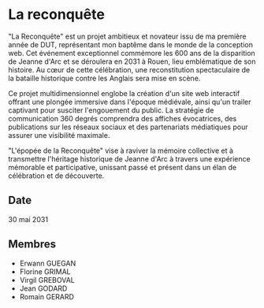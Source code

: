 # La reconquête
"La Reconquête" est un projet ambitieux et novateur issu de ma première année de DUT, représentant mon baptême dans le monde de la conception web. Cet événement exceptionnel commémore les 600 ans de la disparition de Jeanne d'Arc et se déroulera en 2031 à Rouen, lieu emblématique de son histoire. Au cœur de cette célébration, une reconstitution spectaculaire de la bataille historique contre les Anglais sera mise en scène.

Ce projet multidimensionnel englobe la création d'un site web interactif offrant une plongée immersive dans l'époque médiévale, ainsi qu'un trailer captivant pour susciter l'engouement du public. La stratégie de communication 360 degrés comprendra des affiches évocatrices, des publications sur les réseaux sociaux et des partenariats médiatiques pour assurer une visibilité maximale.

"L'épopée de la Reconquête" vise à raviver la mémoire collective et à transmettre l'héritage historique de Jeanne d'Arc à travers une expérience mémorable et participative, unissant passé et présent dans un élan de célébration et de découverte.

## Date
30 mai 2031

## Membres
* Erwann GUEGAN
* Florine GRIMAL
* Virgil GREBOVAL
* Jean GODARD
* Romain GERARD